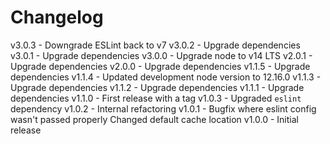 
# Changelog

v3.0.3 - Downgrade ESLint back to v7
v3.0.2 - Upgrade dependencies
v3.0.1 - Upgrade dependencies
v3.0.0 - Upgrade node to v14 LTS
v2.0.1 - Upgrade dependencies
v2.0.0 - Upgrade dependencies
v1.1.5 - Upgrade dependencies
v1.1.4 - Updated development node version to 12.16.0
v1.1.3 - Upgrade dependencies
v1.1.2 - Upgrade dependencies
v1.1.1 - Upgrade dependencies
v1.1.0 - First release with a tag
v1.0.3 - Upgraded `eslint` dependency
v1.0.2 - Internal refactoring
v1.0.1 - Bugfix where eslint config wasn't passed properly
         Changed default cache location
v1.0.0 - Initial release
